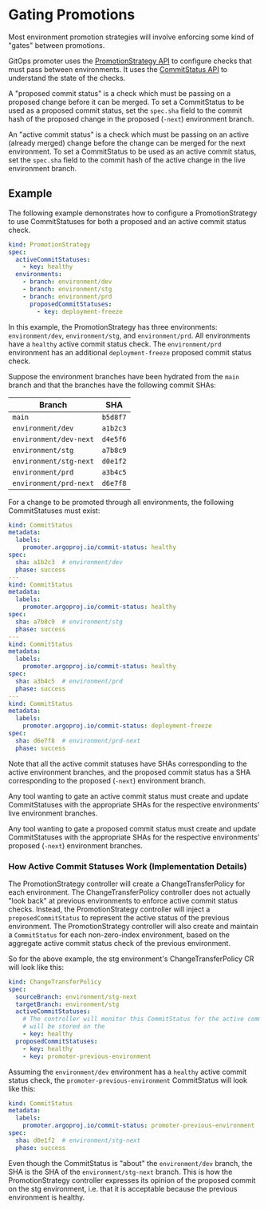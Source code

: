 # Gating Promotions

Most environment promotion strategies will involve enforcing some kind of "gates" between promotions.

GitOps promoter uses the [PromotionStrategy API](crd-specs.md#promotionstrategy) to configure checks that must pass
between environments. It uses the [CommitStatus API](crd-specs.md#commitstatus) to understand the state of the checks.

A "proposed commit status" is a check which must be passing on a proposed change before it can be merged. To set a 
CommitStatus to be used as a proposed commit status, set the `spec.sha` field to the commit hash of the proposed change
in the proposed (`-next`) environment branch.

An "active commit status" is a check which must be passing on an active (already merged) change before the change can be
merged for the next environment. To set a CommitStatus to be used as an active commit status, set the `spec.sha` field 
to the commit hash of the active change in the live environment branch.

## Example

The following example demonstrates how to configure a PromotionStrategy to use CommitStatuses for both a proposed and
an active commit status check.

```yaml
kind: PromotionStrategy
spec:
  activeCommitStatuses:
    - key: healthy
  environments:
    - branch: environment/dev
    - branch: environment/stg
    - branch: environment/prd
      proposedCommitStatuses:
        - key: deployment-freeze
```

In this example, the PromotionStrategy has three environments: `environment/dev`, `environment/stg`, and `environment/prd`. All environments
have a `healthy` active commit status check. The `environment/prd` environment has an additional `deployment-freeze` proposed
commit status check.

Suppose the environment branches have been hydrated from the `main` branch and that the branches have the following
commit SHAs:

| Branch                 | SHA      |
|------------------------|----------|
| `main`                 | `b5d8f7` |
| `environment/dev`      | `a1b2c3` |
| `environment/dev-next` | `d4e5f6` |
| `environment/stg`      | `a7b8c9` |
| `environment/stg-next` | `d0e1f2` |
| `environment/prd`      | `a3b4c5` |
| `environment/prd-next` | `d6e7f8` |

For a change to be promoted through all environments, the following CommitStatuses must exist:

```yaml
kind: CommitStatus
metadata:
  labels:
    promoter.argoproj.io/commit-status: healthy
spec:
  sha: a1b2c3  # environment/dev
  phase: success
---
kind: CommitStatus
metadata:
  labels:
    promoter.argoproj.io/commit-status: healthy
spec:
  sha: a7b8c9  # environment/stg
  phase: success
---
kind: CommitStatus
metadata:
  labels:
    promoter.argoproj.io/commit-status: healthy
spec:
  sha: a3b4c5  # environment/prd
  phase: success
---
kind: CommitStatus
metadata:
  labels:
    promoter.argoproj.io/commit-status: deployment-freeze
spec:
  sha: d6e7f8  # environment/prd-next
  phase: success
```

Note that all the active commit statuses have SHAs corresponding to the active environment branches, and the proposed
commit status has a SHA corresponding to the proposed (`-next`) environment branch.

Any tool wanting to gate an active commit status must create and update CommitStatuses with the appropriate SHAs for 
the respective environments' live environment branches.

Any tool wanting to gate a proposed commit status must create and update CommitStatuses with the appropriate SHAs for
the respective environments' proposed (`-next`) environment branches.

### How Active Commit Statuses Work (Implementation Details)

The PromotionStrategy controller will create a ChangeTransferPolicy for each environment. The ChangeTransferPolicy 
controller does not actually "look back" at previous environments to enforce active commit status checks. Instead, the
PromotionStrategy controller will inject a `proposedCommitStatus` to represent the active status of the previous
environment. The PromotionStrategy controller will also create and maintain a `CommitStatus` for each non-zero-index
environment, based on the aggregate active commit status check of the previous environment.

So for the above example, the stg environment's ChangeTransferPolicy CR will look like this:

```yaml
kind: ChangeTransferPolicy
spec:
  sourceBranch: environment/stg-next
  targetBranch: environment/stg
  activeCommitStatuses:
    # The controller will monitor this CommitStatus for the active commit SHA, but it will not enforce it. The status 
    # will be stored on the 
    - key: healthy
  proposedCommitStatuses:
    - key: healthy
    - key: promoter-previous-environment
```

Assuming the `environment/dev` environment has a `healthy` active commit status check, the `promoter-previous-environment`
CommitStatus will look like this:

```yaml
kind: CommitStatus
metadata:
  labels:
    promoter.argoproj.io/commit-status: promoter-previous-environment
spec:
  sha: d0e1f2  # environment/stg-next
  phase: success
```

Even though the CommitStatus is "about" the `environment/dev` branch, the SHA is the SHA of the `environment/stg-next` branch. This is
how the PromotionStrategy controller expresses its opinion of the proposed commit on the stg environment, i.e. that it
is acceptable because the previous environment is healthy.
